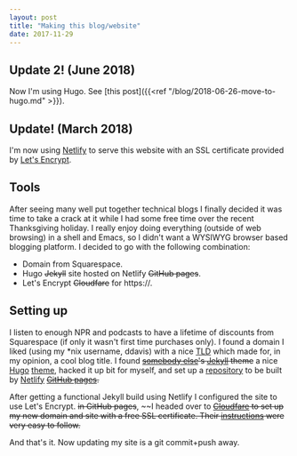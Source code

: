 ```yaml
---
layout: post
title: "Making this blog/website"
date: 2017-11-29
---
```


## Update 2! (June 2018)

Now I'm using Hugo. See [this post]({{<ref
"/blog/2018-06-26-move-to-hugo.md" >}}).

## Update! (March 2018)

I'm now using [Netlify](https://www.netlify.com/) to serve this
website with an SSL certificate provided by [Let's
Encrypt](https://letsencrypt.org/).

## Tools

After seeing many well put together technical blogs I finally decided
it was time to take a crack at it while I had some free time over the
recent Thanksgiving holiday. I really enjoy doing everything (outside
of web browsing) in a shell and Emacs, so I didn't want a WYSIWYG
browser based blogging platform. I decided to go with the following
combination:

- Domain from Squarespace.
- Hugo ~~Jekyll~~ site hosted on Netlify ~~GitHub pages~~.
- Let's Encrypt ~~Cloudfare~~ for https://.

## Setting up

I listen to enough NPR and podcasts to have a lifetime of discounts
from Squarespace (if only it wasn't first time purchases only). I
found a domain I liked (using my *nix username, ddavis) with a nice
[TLD](https://en.wikipedia.org/wiki/Top-level_domain) which made for,
in my opinion, a cool blog title. I found ~~[somebody
else](https://github.com/jamesroutley/routley.io)'s
[Jekyll](https://jekyllrb.com/) theme~~ a nice
[Hugo](https://gohugo.io)
[theme](https://themes.gohugo.io/manis-hugo-theme/), hacked it up bit
for myself, and set up a
[repository](https://github.com/drdavis/ddavis.fyi) to be built by
[Netlify](https://www.netlify.com/) ~~[GitHub
pages](https://pages.github.com).~~

After getting a functional Jekyll build using Netlify I configured the
site to use Let's Encrypt. ~~in GitHub pages~~, ~~I headed over to
~~[Cloudfare](https://www.cloudflare.com/) to set up my new domain and
site with a free SSL certificate. Their
[instructions](https://blog.cloudflare.com/secure-and-fast-github-pages-with-cloudflare/)
were very easy to follow.~~

And that's it. Now updating my site is a git commit+push away.
